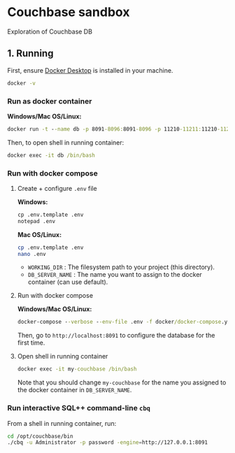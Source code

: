 # Couchbase sandbox
Exploration of Couchbase DB

## 1. Running
First, ensure [Docker Desktop](https://www.docker.com/get-docker) is installed in your machine.

```cmd
docker -v
```

### Run as docker container
**Windows/Mac OS/Linux:**
```cmd
docker run -t --name db -p 8091-8096:8091-8096 -p 11210-11211:11210-11211 couchbase/server:enterprise-7.2.0
```

Then, to open shell in running container:
```cmd
docker exec -it db /bin/bash
```

### Run with docker compose
1. Create + configure `.env` file

    **Windows:**
    ```cmd
    cp .env.template .env
    notepad .env
    ```

    **Mac OS/Linux:**
    ```bash
    cp .env.template .env
    nano .env
    ```

    * `WORKING_DIR` : The filesystem path to your project (this directory).
    * `DB_SERVER_NAME` : The name you want to assign to the docker container (can use default).

2. Run with docker compose

    **Windows/Mac OS/Linux:**
    ```cmd
    docker-compose --verbose --env-file .env -f docker/docker-compose.yml up 
    ```

    Then, go to `http://localhost:8091` to configure the database for the first time.

3. Open shell in running container

    ```cmd
    docker exec -it my-couchbase /bin/bash
    ```

    Note that you should change `my-couchbase` for the name you assigned to the docker container in `DB_SERVER_NAME`.

### Run interactive SQL++ command-line `cbq` 
From a shell in running container, run:

```bash
cd /opt/couchbase/bin
./cbq -u Administrator -p password -engine=http://127.0.0.1:8091
```

